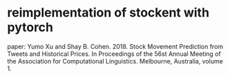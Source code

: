 # reimplementation of stockent with pytorch
paper: 
Yumo Xu and Shay B. Cohen. 2018. Stock Movement Prediction from Tweets and Historical Prices. In Proceedings of the 56st Annual Meeting of the Association for Computational Linguistics. Melbourne, Australia, volume 1.


